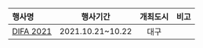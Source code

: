 ## 

|행사명|행사기간|개최도시|비고|
|:-----|:-------:|:-------:|:---|
|[DIFA 2021](https://difa-forum.or.kr/)|2021.10.21~10.22|대구| |
